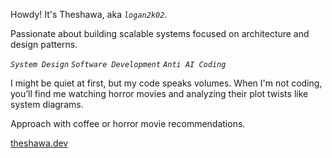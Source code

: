 Howdy! It's Theshawa, aka *`logan2k02`*.

Passionate about building scalable systems focused on architecture and design patterns.

*`System Design`* *`Software Development`* *`Anti AI Coding`*

I might be quiet at first, but my code speaks volumes.
When I'm not coding, you’ll find me watching horror movies and analyzing their plot twists like system diagrams.
  
Approach with coffee or horror movie recommendations.

[theshawa.dev](https://theshawa.dev)
